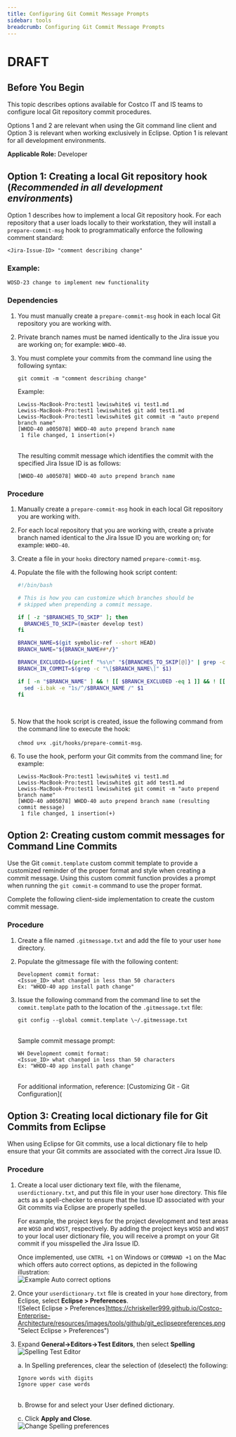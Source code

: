 ```yaml
---
title: Configuring Git Commit Message Prompts
sidebar: tools
breadcrumb: Configuring Git Commit Message Prompts
---
```


# DRAFT

## Before You Begin
This topic describes options available for Costco IT and IS teams to configure local Git repository commit procedures. 

Options 1 and 2 are relevant when using the Git command line client and Option 3 is relevant when working exclusively in Eclipse. Option 1 is relevant for all development environments.

**Applicable Role:**  Developer

## Option 1:  Creating a local Git repository hook (_Recommended in all development environments_)

Option 1 describes how to implement a local Git repository hook. For each repository that a user loads locally to their workstation, they will install a `prepare-commit-msg` hook to programmatically enforce the following comment standard:

` <Jira-Issue-ID> "comment describing change" `

### Example:
`WOSD-23 change to implement new functionality`

### Dependencies
1. You must manually create a `prepare-commit-msg` hook in each local Git repository you are working with.
1. Private branch names must be named identically to the Jira issue you are working on; for example: `WHDD-40`.
1. You must complete your commits from the command line using the following syntax:

    `git commit -m "comment describing change"`

    Example:
    ```
    Lewiss-MacBook-Pro:test1 lewiswhite$ vi test1.md
    Lewiss-MacBook-Pro:test1 lewiswhite$ git add test1.md
    Lewiss-MacBook-Pro:test1 lewiswhite$ git commit -m "auto prepend branch name"
    [WHDD-40 a005078] WHDD-40 auto prepend branch name
     1 file changed, 1 insertion(+)
    ```
    <br>
    The resulting commit message which identifies the commit with the specified Jira Issue ID is as follows:<br>

    `[WHDD-40 a005078] WHDD-40 auto prepend branch name`

### Procedure
1. Manually create a `prepare-commit-msg` hook in each local Git repository you are working with.
2. For each local repository that you are working with, create a private branch named identical to the Jira Issue ID you are working on; for example: `WHDD-40`.
3. Create a file in your `hooks` directory named `prepare-commit-msg`.
    
4. Populate the file with the following hook script content:

    ```bash
    #!/bin/bash

    # This is how you can customize which branches should be
    # skipped when prepending a commit message.

    if [ -z "$BRANCHES_TO_SKIP" ]; then
      BRANCHES_TO_SKIP=(master develop test)
    fi

    BRANCH_NAME=$(git symbolic-ref --short HEAD)
    BRANCH_NAME="${BRANCH_NAME##*/}"

    BRANCH_EXCLUDED=$(printf "%s\n" "${BRANCHES_TO_SKIP[@]}" | grep -c "^$BRANCH_NAME$")
    BRANCH_IN_COMMIT=$(grep -c "\[$BRANCH_NAME\]" $1)

    if [ -n "$BRANCH_NAME" ] && ! [[ $BRANCH_EXCLUDED -eq 1 ]] && ! [[ $BRANCH_IN_COMMIT -ge 1 ]]; then
      sed -i.bak -e "1s/^/$BRANCH_NAME /" $1
    fi
    ```
    <br>
1. Now that the hook script is created, issue the following command from the command line to execute the hook:<br>

    `chmod u+x .git/hooks/prepare-commit-msg`.

1. To use the hook, perform your Git commits from the command line; for example:

    ```
    Lewiss-MacBook-Pro:test1 lewiswhite$ vi test1.md
    Lewiss-MacBook-Pro:test1 lewiswhite$ git add test1.md
    Lewiss-MacBook-Pro:test1 lewiswhite$ git commit -m "auto prepend branch name"
    [WHDD-40 a005078] WHDD-40 auto prepend branch name (resulting commit message)
     1 file changed, 1 insertion(+)
    ```

## Option 2: Creating custom commit messages for Command Line Commits

Use the Git `commit.template` custom commit template to provide a customized reminder of the proper format and style when creating a commit message.  Using this custom commit function provides a prompt when running the `git commit-m` command to use the proper format.

Complete the following client-side implementation to create the custom commit message.

### Procedure
1. Create a file named `.gitmessage.txt` and add the file to your user `home` directory.
1. Populate the gitmessage file with the following content:

    ```
    Development commit format:
    <Issue_ID> what changed in less than 50 characters
    Ex: "WHDD-40 app install path change"
    ```

1. Issue the following command from the command line to set the `commit.template` path to the location of the `.gitmessage.txt` file:<br>

    ```
    git config --global commit.template \~/.gitmessage.txt
    ```
    <br>
    Sample commit message prompt:

    ```
    WH Development commit format:
    <Issue_ID> what changed in less than 50 characters
    Ex: "WHDD-40 app install path change"
    ```
    <br>
    For additional information, reference: [Customizing Git - Git Configuration](<https://git-scm.com/book/en/v2/Customizing-Git-Git-Configuration){:target="_blank"}

## Option 3:  Creating local dictionary file for Git Commits from Eclipse

When using Eclipse for Git commits, use a local dictionary file to help ensure that your Git commits are associated with the correct Jira Issue ID.

### Procedure
1.  Create a local user dictionary text file, with the filename, `userdictionary.txt`,  and put this file in your user `home` directory.  This file acts as a spell-checker to ensure that the Issue ID associated with your Git commits via Eclipse are properly spelled.

    For example, the project keys for the project development and test areas are `WOSD` and `WOST`, respectively. By adding the project keys `WOSD` and `WOST` to your local user dictionary file, you will receive a prompt on your Git commit if you misspelled the Jira Issue ID.

    Once implemented, use `CNTRL +1` on Windows or `COMMAND +1` on the Mac which offers auto correct options, as depicted in the following illustration:<br>
    ![Example Auto correct options](https://chriskeller999.github.io/Costco-Enterprise-Architecture/resources/images/tools/github/git_exampleautocorrectoptions.png "Example Auto correct options")

1. Once your `userdictionary.txt` file is created in your `home` directory, from Eclipse, select **Eclipse > Preferences**. <br>
    ![Select Eclipse > Preferences]https://chriskeller999.github.io/Costco-Enterprise-Architecture/resources/images/tools/github/git_eclipsepreferences.png "Select Eclipse > Preferences")

1. Expand **General-\>Editors-\>Test Editors**, then select **Spelling**<br>
    ![Spelling Test Editor](https://chriskeller999.github.io/Costco-Enterprise-Architecture/images/tools/github/git_spellingtesteditor.png "Spelling Test Editor")

    a. In Spelling preferences, clear the selection of (deselect) the following:

    ```
    Ignore words with digits
    Ignore upper case words
    ```
    <br>
    b. Browse for and select your User defined dictionary.

    c. Click **Apply and Close**.<br>
        ![Change Spelling preferences](https://chriskeller999.github.io/Costco-Enterprise-Architecture/resources/images/tools/github/git_changespellingpreferences.png "Change Spelling preferences")
